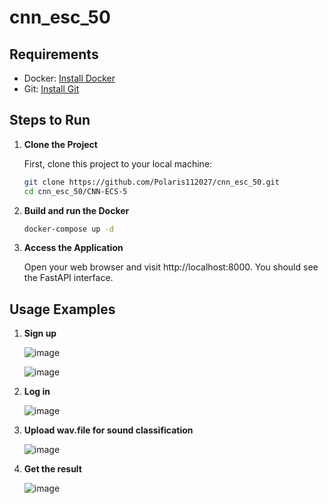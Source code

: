 # cnn_esc_50

## Requirements  

- Docker: [Install Docker](https://docs.docker.com/get-docker/)  
- Git: [Install Git](https://git-scm.com/book/en/v2/Getting-Started-Installing-Git)  

## Steps to Run  

1. **Clone the Project**  

   First, clone this project to your local machine:  

   ```bash  
   git clone https://github.com/Polaris112027/cnn_esc_50.git
   cd cnn_esc_50/CNN-ECS-5
   ```

2. **Build and run the Docker**

   ```bash  
   docker-compose up -d
   ```
   
3. **Access the Application**

   Open your web browser and visit http://localhost:8000. You should see the FastAPI interface.

 ## Usage Examples
 1. **Sign up**
    
    ![image](https://github.com/user-attachments/assets/1d036d65-324b-4dc1-a7aa-4c09684fec99)

    ![image](https://github.com/user-attachments/assets/94d18d4a-3246-4536-ba4c-3cab80a2ac55)

2. **Log in**

   ![image](https://github.com/user-attachments/assets/81686505-9882-400e-a4b7-4e683f5295a9)

3. **Upload wav.file for sound classification**

   ![image](https://github.com/user-attachments/assets/619d51de-c3ff-4d75-b639-7cbc2f2b8311)

4. **Get the result**

   ![image](https://github.com/user-attachments/assets/4acbd833-982c-4b5c-8d85-1f6e2068c440)




